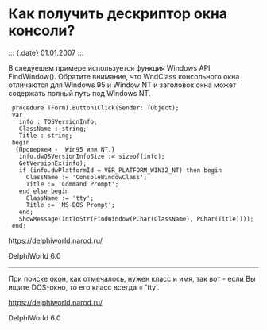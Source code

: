 Как получить дескриптор окна консоли?
=====================================

::: {.date}
01.01.2007
:::

В следуещем примере используется функция Windows API FindWindow().
Обратите внимание, что WndClass консольного окна отличаются для Windows
95 и Window NT и заголовок окна может содержать полный путь под Windows
NT.

     procedure TForm1.Button1Click(Sender: TObject); 
     var 
       info : TOSVersionInfo; 
       ClassName : string; 
       Title : string; 
     begin 
      {Проверяем -  Win95 или NT.} 
       info.dwOSVersionInfoSize := sizeof(info); 
       GetVersionEx(info); 
       if (info.dwPlatformId = VER_PLATFORM_WIN32_NT) then begin 
         ClassName := 'ConsoleWindowClass'; 
         Title := 'Command Prompt'; 
       end else begin 
         ClassName := 'tty'; 
         Title := 'MS-DOS Prompt'; 
       end; 
       ShowMessage(IntToStr(FindWindow(PChar(ClassName), PChar(Title)))); 
     end;

<https://delphiworld.narod.ru/>

DelphiWorld 6.0

------------------------------------------------------------------------

При поиске окон, как отмечалось, нужен класс и имя, так вот - если Вы
ищите DOS-окно, то его класс всегда = \'tty\'.

<https://delphiworld.narod.ru/>

DelphiWorld 6.0
